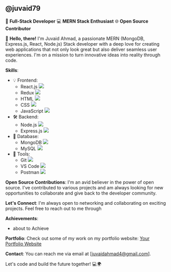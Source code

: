 ## @juvaid79

🚀 **Full-Stack Developer**
💻 **MERN Stack Enthusiast**
🌐 **Open Source Contributor**

👋 **Hello, there!**
I'm Juvaid Ahmad, a passionate MERN (MongoDB, Express.js, React, Node.js) Stack developer with a deep love for creating web applications that not only look great but also deliver seamless user experiences. I'm on a mission to turn innovative ideas into reality through code.

**Skills**:
- 💡 Frontend: 
  - React.js <img src="https://img.icons8.com/small/32/000000/react-native.png"/>
  - Redux <img src="https://img.icons8.com/small/32/000000/redux.png"/>
  - HTML <img src="https://img.icons8.com/small/32/000000/html-5.png"/>
  - CSS <img src="https://img.icons8.com/small/32/000000/css3.png"/>
  - JavaScript <img src="https://img.icons8.com/small/32/000000/javascript.png"/>
- 🛠️ Backend:
  - Node.js <img src="https://img.icons8.com/small/32/000000/nodejs.png"/>
  - Express.js <img src="https://img.icons8.com/small/32/000000/express.png"/>
- 💾 Database:
  - MongoDB <img src="https://img.icons8.com/small/32/000000/mongodb.png"/>
  - MySQL <img src="https://img.icons8.com/small/32/000000/mysql.png"/>
- 🔧 Tools:
  - Git <img src="https://img.icons8.com/small/32/000000/git.png"/>
  - VS Code <img src="https://img.icons8.com/small/32/000000/visual-studio-code-2019.png"/>
  - Postman <img src="https://img.icons8.com/small/32/000000/postman-api.png"/>

**Open Source Contributions**:
I'm an avid believer in the power of open source. I've contributed to various projects and am always looking for new opportunities to collaborate and give back to the developer community.



**Let's Connect**:
I'm always open to networking and collaborating on exciting projects. Feel free to reach out to me through 

**Achievements**:
- about to Achieve

**Portfolio**:
Check out some of my work on my portfolio website: [Your Portfolio Website](https://www.your-portfolio-website.com)

**Contact**:
You can reach me via email at [juvaidahmad4@gmail.com].

Let's code and build the future together! 💻🌍
